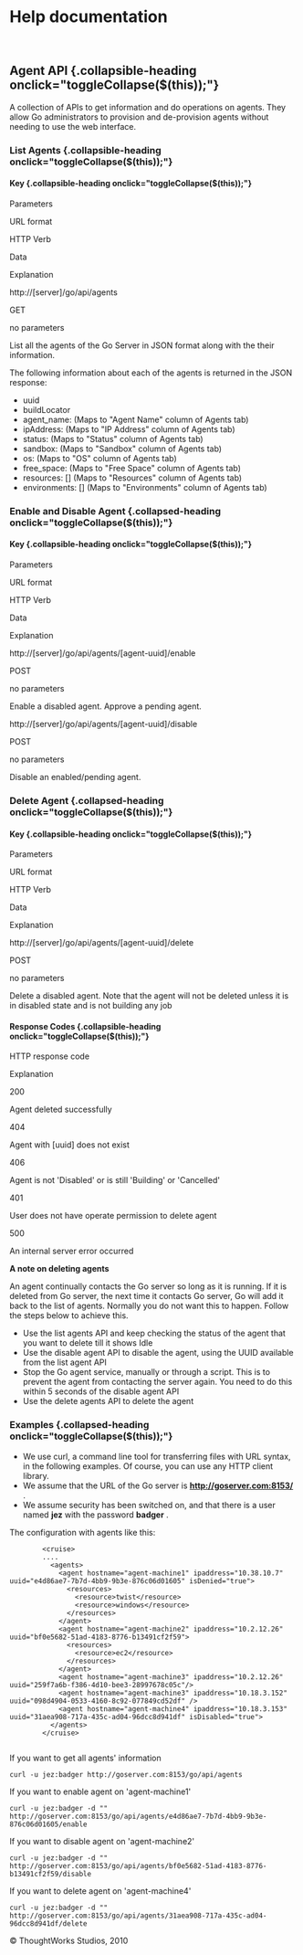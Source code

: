 Help documentation
==================

 

Agent API {.collapsible-heading onclick="toggleCollapse($(this));"}
---------

A collection of APIs to get information and do operations on agents.
They allow Go administrators to provision and de-provision agents
without needing to use the web interface.

### List Agents {.collapsible-heading onclick="toggleCollapse($(this));"}

#### Key {.collapsible-heading onclick="toggleCollapse($(this));"}

Parameters

URL format

HTTP Verb

Data

Explanation

http://[server]/go/api/agents

GET

no parameters

List all the agents of the Go Server in JSON format along with the their
information.

The following information about each of the agents is returned in the
JSON response:

-   uuid
-   buildLocator
-   agent\_name: (Maps to "Agent Name" column of Agents tab)
-   ipAddress: (Maps to "IP Address" column of Agents tab)
-   status: (Maps to "Status" column of Agents tab)
-   sandbox: (Maps to "Sandbox" column of Agents tab)
-   os: (Maps to "OS" column of Agents tab)
-   free\_space: (Maps to "Free Space" column of Agents tab)
-   resources: [] (Maps to "Resources" column of Agents tab)
-   environments: [] (Maps to "Environments" column of Agents tab)

### Enable and Disable Agent {.collapsed-heading onclick="toggleCollapse($(this));"}

#### Key {.collapsible-heading onclick="toggleCollapse($(this));"}

Parameters

URL format

HTTP Verb

Data

Explanation

http://[server]/go/api/agents/[agent-uuid]/enable

POST

no parameters

Enable a disabled agent. Approve a pending agent.

http://[server]/go/api/agents/[agent-uuid]/disable

POST

no parameters

Disable an enabled/pending agent.

### Delete Agent {.collapsed-heading onclick="toggleCollapse($(this));"}

#### Key {.collapsible-heading onclick="toggleCollapse($(this));"}

Parameters

URL format

HTTP Verb

Data

Explanation

http://[server]/go/api/agents/[agent-uuid]/delete

POST

no parameters

Delete a disabled agent. Note that the agent will not be deleted unless
it is in disabled state and is not building any job

#### Response Codes {.collapsible-heading onclick="toggleCollapse($(this));"}

HTTP response code

Explanation

200

Agent deleted successfully

404

Agent with [uuid] does not exist

406

Agent is not 'Disabled' or is still 'Building' or 'Cancelled'

401

User does not have operate permission to delete agent

500

An internal server error occurred

**A note on deleting agents**

An agent continually contacts the Go server so long as it is running. If
it is deleted from Go server, the next time it contacts Go server, Go
will add it back to the list of agents. Normally you do not want this to
happen. Follow the steps below to achieve this.

-   Use the list agents API and keep checking the status of the agent
    that you want to delete till it shows Idle
-   Use the disable agent API to disable the agent, using the UUID
    available from the list agent API
-   Stop the Go agent service, manually or through a script. This is to
    prevent the agent from contacting the server again. You need to do
    this within 5 seconds of the disable agent API
-   Use the delete agents API to delete the agent

### Examples {.collapsed-heading onclick="toggleCollapse($(this));"}

-   We use curl, a command line tool for transferring files with URL
    syntax, in the following examples. Of course, you can use any HTTP
    client library.
-   We assume that the URL of the Go server is
    **http://goserver.com:8153/** .
-   We assume security has been switched on, and that there is a user
    named **jez** with the password **badger** .

The configuration with agents like this:

``` {.code}
        <cruise>
        ....
          <agents>
            <agent hostname="agent-machine1" ipaddress="10.38.10.7" uuid="e4d86ae7-7b7d-4bb9-9b3e-876c06d01605" isDenied="true">
              <resources>
                <resource>twist</resource>
                <resource>windows</resource>
              </resources>
            </agent>
            <agent hostname="agent-machine2" ipaddress="10.2.12.26" uuid="bf0e5682-51ad-4183-8776-b13491cf2f59">
              <resources>
                <resource>ec2</resource>
              </resources>
            </agent>
            <agent hostname="agent-machine3" ipaddress="10.2.12.26" uuid="259f7a6b-f386-4d10-bee3-28997678c05c"/>
            <agent hostname="agent-machine3" ipaddress="10.18.3.152" uuid="098d4904-0533-4160-8c92-077849cd52df" />
            <agent hostname="agent-machine4" ipaddress="10.18.3.153" uuid="31aea908-717a-435c-ad04-96dcc8d941df" isDisabled="true">
          </agents>
        </cruise>
        
```

If you want to get all agents' information

``` {.code}
curl -u jez:badger http://goserver.com:8153/go/api/agents
```

If you want to enable agent on 'agent-machine1'

``` {.code}
curl -u jez:badger -d "" http://goserver.com:8153/go/api/agents/e4d86ae7-7b7d-4bb9-9b3e-876c06d01605/enable
```

If you want to disable agent on 'agent-machine2'

``` {.code}
curl -u jez:badger -d "" http://goserver.com:8153/go/api/agents/bf0e5682-51ad-4183-8776-b13491cf2f59/disable
```

If you want to delete agent on 'agent-machine4'

``` {.code}
curl -u jez:badger -d "" http://goserver.com:8153/go/api/agents/31aea908-717a-435c-ad04-96dcc8d941df/delete
```





© ThoughtWorks Studios, 2010

